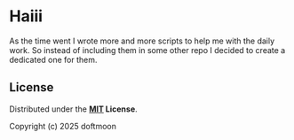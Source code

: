 # Haiii

As the time went I wrote more and more scripts to help me with the daily work.
So instead of including them in some other repo I decided to create a dedicated
one for them.

## License

Distributed under the **[MIT](https://github.com/doftmoon/doft-scripts/blob/master/LICENSE) License**.

Copyright (c) 2025 doftmoon
